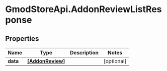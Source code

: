 # GmodStoreApi.AddonReviewListResponse

## Properties

Name | Type | Description | Notes
------------ | ------------- | ------------- | -------------
**data** | [**[AddonReview]**](AddonReview.md) |  | [optional] 


